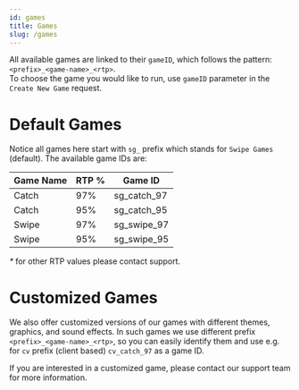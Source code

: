 ```yaml
---
id: games
title: Games
slug: /games
---
```


All available games are linked to their `gameID`, which follows the pattern: `<prefix>_<game-name>_<rtp>`.  
To choose the game you would like to run, use `gameID` parameter in the `Create New Game` request.  


# Default Games

Notice all games here start with `sg_` prefix which stands for `Swipe Games` (default).
The available game IDs are:  

| Game Name |RTP %| Game ID |
| --------- |------- |------- |
| Catch | 97% | sg_catch_97 |
| Catch | 95% | sg_catch_95 |
| Swipe | 97% | sg_swipe_97 |
| Swipe | 95% | sg_swipe_95 |

_*_ for other RTP values please contact support.
# Customized Games

We also offer customized versions of our games with different themes, graphics, and sound effects. In such games we use different prefix `<prefix>_<game-name>_<rtp>`, so you can easily identify them and use e.g. for `cv` prefix (client based) `cv_catch_97` as a game ID.

If you are interested in a customized game, please contact our support team for more information.

